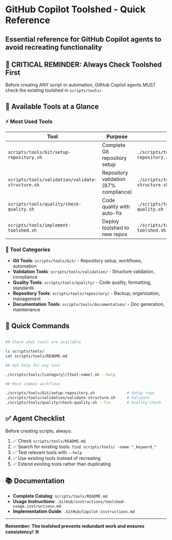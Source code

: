 # GitHub Copilot Toolshed - Quick Reference

## Essential reference for GitHub Copilot agents to avoid recreating functionality

## 🚨 **CRITICAL REMINDER: Always Check Toolshed First**

Before creating ANY script or automation, GitHub Copilot agents MUST check the existing toolshed in `scripts/tools/`.

## 📂 **Available Tools at a Glance**

### ⚡ **Most Used Tools**

| Tool | Purpose | Usage |
|------|---------|-------|
| `scripts/tools/Git/setup-repository.sh`| Complete Git repository setup |`./scripts/tools/Git/setup-repository.sh --help` |
| `scripts/tools/validation/validate-structure.sh`| Repository validation (97% compliance) |`./scripts/tools/validation/validate-structure.sh --quick` |
| `scripts/tools/quality/check-quality.sh`| Code quality with auto-fix |`./scripts/tools/quality/check-quality.sh --fix` |
| `scripts/tools/implement-toolshed.sh`| Deploy toolshed to new repos |`./scripts/tools/implement-toolshed.sh --help` |

### 🔧 **Tool Categories**

- **Git Tools**: `scripts/tools/Git/` - Repository setup, workflows, automation
- **Validation Tools**: `scripts/tools/validation/` - Structure validation, compliance
- **Quality Tools**: `scripts/tools/quality/` - Code quality, formatting, standards
- **Repository Tools**: `scripts/tools/repository/` - Backup, organization, management
- **Documentation Tools**: `scripts/tools/documentation/` - Doc generation, maintenance

## 🚀 **Quick Commands**

```bash

## Check what tools are available

ls scripts/tools/
cat scripts/tools/README.md

## Get help for any tool

./scripts/tools/[category]/[tool-name].sh --help

## Most common workflows

./scripts/tools/Git/setup-repository.sh              # Setup repo
./scripts/tools/validation/validate-structure.sh     # Validate
./scripts/tools/quality/check-quality.sh --fix       # Quality check
```

## ✅ **Agent Checklist**

Before creating scripts, always:

1. ✅ Check `scripts/tools/README.md`
2. ✅ Search for existing tools: `find scripts/tools/ -name "_keyword_"`
3. ✅ Test relevant tools with `--help`
4. ✅ Use existing tools instead of recreating
5. ✅ Extend existing tools rather than duplicating

## 📚 **Documentation**

- **Complete Catalog**: `scripts/tools/README.md`
- **Usage Instructions**: `.GitHub/instructions/toolshed-usage.instructions.md`
- **Implementation Guide**: `.GitHub/Copilot-instructions.md`

---

**Remember: The toolshed prevents redundant work and ensures consistency!** 🛠️
